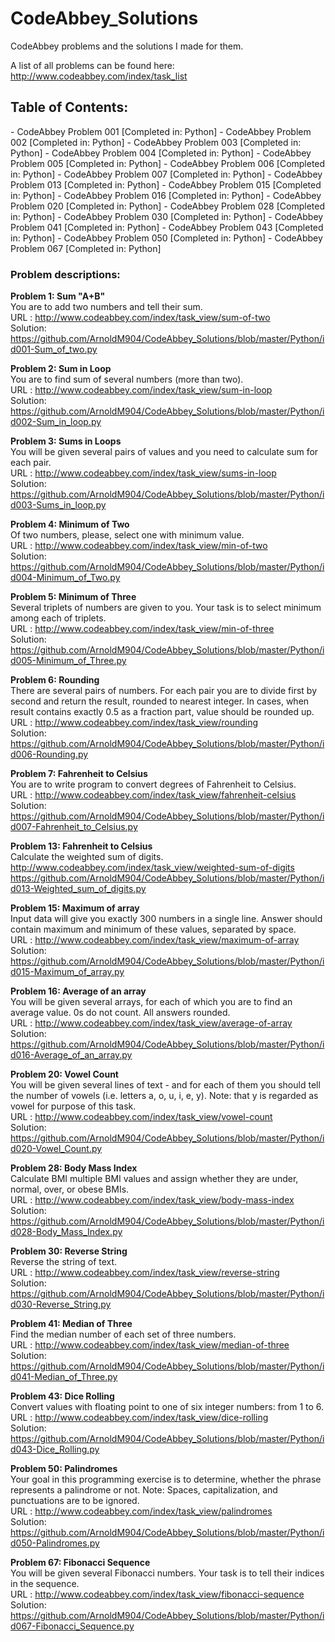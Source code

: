 CodeAbbey_Solutions
===================

CodeAbbey problems and the solutions I made for them.

A list of all problems can be found here: http://www.codeabbey.com/index/task_list

<h2>Table of Contents:</h2>
- CodeAbbey Problem 001 [Completed in: Python]
- CodeAbbey Problem 002 [Completed in: Python]
- CodeAbbey Problem 003 [Completed in: Python]
- CodeAbbey Problem 004 [Completed in: Python]
- CodeAbbey Problem 005 [Completed in: Python]
- CodeAbbey Problem 006 [Completed in: Python]
- CodeAbbey Problem 007 [Completed in: Python]
- CodeAbbey Problem 013 [Completed in: Python]
- CodeAbbey Problem 015 [Completed in: Python]
- CodeAbbey Problem 016 [Completed in: Python]
- CodeAbbey Problem 020 [Completed in: Python]
- CodeAbbey Problem 028 [Completed in: Python]
- CodeAbbey Problem 030 [Completed in: Python]
- CodeAbbey Problem 041 [Completed in: Python]
- CodeAbbey Problem 043 [Completed in: Python]
- CodeAbbey Problem 050 [Completed in: Python]
- CodeAbbey Problem 067 [Completed in: Python]

<h3>Problem descriptions:</h3>


<strong>Problem 1: Sum "A+B"</strong>
<BR>
You are to add two numbers and tell their sum. 
<BR>
URL : http://www.codeabbey.com/index/task_view/sum-of-two
<BR>
Solution: https://github.com/ArnoldM904/CodeAbbey_Solutions/blob/master/Python/id001-Sum_of_two.py

<strong>Problem 2: Sum in Loop</strong>
<BR>
You are to find sum of several numbers (more than two).
<BR>
URL : http://www.codeabbey.com/index/task_view/sum-in-loop
<BR>
Solution: https://github.com/ArnoldM904/CodeAbbey_Solutions/blob/master/Python/id002-Sum_in_loop.py

<strong>Problem 3: Sums in Loops</strong>
<BR>
You will be given several pairs of values and you need to calculate sum for each pair. 
<BR>
URL : http://www.codeabbey.com/index/task_view/sums-in-loop
<BR>
Solution: https://github.com/ArnoldM904/CodeAbbey_Solutions/blob/master/Python/id003-Sums_in_loop.py

<strong>Problem 4: Minimum of Two</strong>
<BR>
Of two numbers, please, select one with minimum value.
<BR>
URL : http://www.codeabbey.com/index/task_view/min-of-two
<BR>
Solution: https://github.com/ArnoldM904/CodeAbbey_Solutions/blob/master/Python/id004-Minimum_of_Two.py

<strong>Problem 5: Minimum of Three</strong>
<BR>
Several triplets of numbers are given to you. Your task is to select minimum among each of triplets.
<BR>
URL : http://www.codeabbey.com/index/task_view/min-of-three
<BR>
Solution: https://github.com/ArnoldM904/CodeAbbey_Solutions/blob/master/Python/id005-Minimum_of_Three.py

<strong>Problem 6: Rounding</strong>
<BR>
There are several pairs of numbers. For each pair you are to divide first by second and return the result, rounded to nearest integer.
In cases, when result contains exactly 0.5 as a fraction part, value should be rounded up.
<BR>
URL : http://www.codeabbey.com/index/task_view/rounding
<BR>
Solution: https://github.com/ArnoldM904/CodeAbbey_Solutions/blob/master/Python/id006-Rounding.py

<strong>Problem 7: Fahrenheit to Celsius</strong>
<BR>
You are to write program to convert degrees of Fahrenheit to Celsius.
<BR>
URL : http://www.codeabbey.com/index/task_view/fahrenheit-celsius
<BR>
Solution: https://github.com/ArnoldM904/CodeAbbey_Solutions/blob/master/Python/id007-Fahrenheit_to_Celsius.py

<strong>Problem 13: Fahrenheit to Celsius</strong>
<BR>
Calculate the weighted sum of digits.
<BR>
http://www.codeabbey.com/index/task_view/weighted-sum-of-digits
<BR>
https://github.com/ArnoldM904/CodeAbbey_Solutions/blob/master/Python/id013-Weighted_sum_of_digits.py

<strong>Problem 15: Maximum of array</strong>
<BR>
Input data will give you exactly 300 numbers in a single line.
Answer should contain maximum and minimum of these values, separated by space.
<BR>
URL : http://www.codeabbey.com/index/task_view/maximum-of-array
<BR>
Solution: https://github.com/ArnoldM904/CodeAbbey_Solutions/blob/master/Python/id015-Maximum_of_array.py

<strong>Problem 16: Average of an array</strong>
<BR>
You will be given several arrays, for each of which you are to find an average value. 0s do not count. All answers rounded.
<BR>
URL : http://www.codeabbey.com/index/task_view/average-of-array
<BR>
Solution: https://github.com/ArnoldM904/CodeAbbey_Solutions/blob/master/Python/id016-Average_of_an_array.py

<strong>Problem 20: Vowel Count</strong>
<BR>
You will be given several lines of text - and for each of them you should tell the number of vowels (i.e. letters a, o, u, i, e, y). Note: that y is regarded as vowel for purpose of this task.
<BR>
URL : http://www.codeabbey.com/index/task_view/vowel-count
<BR>
Solution: https://github.com/ArnoldM904/CodeAbbey_Solutions/blob/master/Python/id020-Vowel_Count.py

<strong>Problem 28: Body Mass Index</strong>
<BR>
Calculate BMI multiple BMI values and assign whether they are under, normal, over, or obese BMIs.
<BR>
URL : http://www.codeabbey.com/index/task_view/body-mass-index
<BR>
Solution: https://github.com/ArnoldM904/CodeAbbey_Solutions/blob/master/Python/id028-Body_Mass_Index.py

<strong>Problem 30: Reverse String</strong>
<BR>
Reverse the string of text.
<BR>
URL : http://www.codeabbey.com/index/task_view/reverse-string
<BR>
Solution: https://github.com/ArnoldM904/CodeAbbey_Solutions/blob/master/Python/id030-Reverse_String.py

<strong>Problem 41: Median of Three</strong>
<BR>
Find the median number of each set of three numbers.
<BR>
URL : http://www.codeabbey.com/index/task_view/median-of-three
<BR>
Solution: https://github.com/ArnoldM904/CodeAbbey_Solutions/blob/master/Python/id041-Median_of_Three.py

<strong>Problem 43: Dice Rolling</strong>
<BR>
Convert values with floating point to one of six integer numbers: from 1 to 6.
<BR>
URL : http://www.codeabbey.com/index/task_view/dice-rolling
<BR>
Solution: https://github.com/ArnoldM904/CodeAbbey_Solutions/blob/master/Python/id043-Dice_Rolling.py

<strong>Problem 50: Palindromes</strong>
<BR>
Your goal in this programming exercise is to determine, whether the phrase represents a palindrome or not.
Note: Spaces, capitalization, and punctuations are to be ignored.
<BR>
URL : http://www.codeabbey.com/index/task_view/palindromes
<BR>
Solution: https://github.com/ArnoldM904/CodeAbbey_Solutions/blob/master/Python/id050-Palindromes.py

<strong>Problem 67: Fibonacci Sequence</strong>
<BR>
You will be given several Fibonacci numbers. Your task is to tell their indices in the sequence.
<BR>
URL : http://www.codeabbey.com/index/task_view/fibonacci-sequence
<BR>
Solution: https://github.com/ArnoldM904/CodeAbbey_Solutions/blob/master/Python/id067-Fibonacci_Sequence.py
